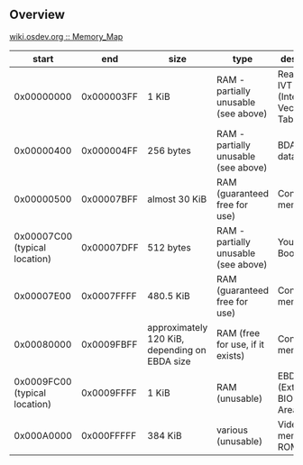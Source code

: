## Overview
[wiki.osdev.org :: Memory_Map](http://wiki.osdev.org/Memory_Map)

start | end | size | type | description
------|-------|------|-------|--------------
0x00000000 | 0x000003FF | 1 KiB | RAM - partially unusable (see above) | Real Mode IVT (Interrupt Vector Table)
0x00000400 | 0x000004FF | 256 bytes | RAM - partially unusable (see above) | BDA (BIOS data area)
0x00000500 | 0x00007BFF | almost 30 KiB | RAM (guaranteed free for use) | Conventional memory
0x00007C00 (typical location) | 0x00007DFF	| 512 bytes | RAM - partially unusable (see above) |  Your OS BootSector
0x00007E00 | 0x0007FFFF | 480.5 KiB | RAM (guaranteed free for use) | Conventional memory
0x00080000 | 0x0009FBFF | approximately 120 KiB, depending on EBDA size | RAM (free for use, if it exists) | Conventional memory
0x0009FC00 (typical location) | 0x0009FFFF | 1 KiB | RAM (unusable) | EBDA (Extended BIOS Data Area)
0x000A0000 | 0x000FFFFF | 384 KiB | various (unusable) | Video memory, ROM Area
